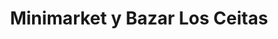 ---
title: "Minimarket y Bazar Los Ceitas"
url: /lampa/minimarket-y-bazar-los-ceitas/
shop: Lebensmittel
---